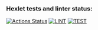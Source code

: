 ### Hexlet tests and linter status:
[![Actions Status](https://github.com/ruslanmsk/frontend-testing-react-project-lvl2/workflows/hexlet-check/badge.svg)](https://github.com/ruslanmsk/frontend-testing-react-project-lvl2/actions)
[![LINT](https://github.com/ruslanmsk/frontend-testing-react-project-lvl2/actions/workflows/lint.yml/badge.svg)](https://github.com/ruslanmsk/frontend-testing-react-project-lvl2/actions/workflows/lint.yml)
[![TEST](https://github.com/ruslanmsk/frontend-testing-react-project-lvl2/actions/workflows/test.yml/badge.svg)](https://github.com/ruslanmsk/frontend-testing-react-project-lvl2/actions/workflows/lint.yml)